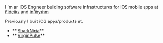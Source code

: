 
I 'm an iOS Engineer building software infrastructures for iOS mobile apps at <a href="https://www.fidelity.com/" target="_blank">Fidelity</a> and <a href="https://www.inrhythm.com/" target="_blank">InRhythm</a>

Previously I built iOS apps/products at: 
 - ** <a href="https://www.sharkninja.com/" target="_blank">SharkNinja</a>**
 - ** <a href="https://www.virginpulse.com/" target="_blank">VirginPulse</a>**


<!--
Enterpise project I contributed into:
- 


Here are some ideas to get you started:

- 🔭 I’m currently working on ...
- 🌱 I’m currently learning ...
- 👯 I’m looking to collaborate on ...
- 🤔 I’m looking for help with ...
- 💬 Ask me about ...
- 📫 How to reach me: ...
- 😄 Pronouns: ...
- ⚡ Fun fact: ...
-->
